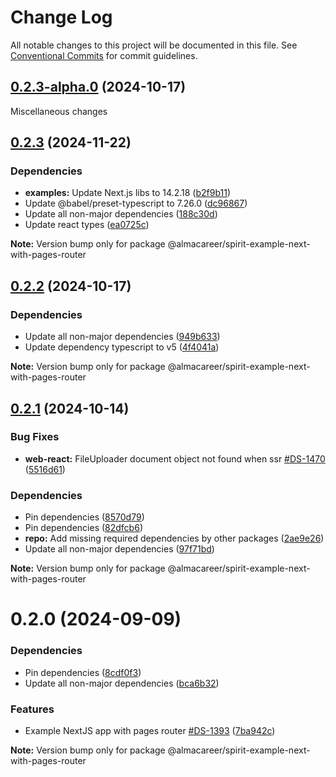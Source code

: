 # Change Log

All notable changes to this project will be documented in this file.
See [Conventional Commits](https://conventionalcommits.org) for commit guidelines.

<a name="0.2.3-alpha.0"></a>

## [0.2.3-alpha.0](https://github.com/lmc-eu/spirit-design-system/compare/@almacareer/spirit-example-next-with-pages-router@0.2.2...@almacareer/spirit-example-next-with-pages-router@0.2.3-alpha.0) (2024-10-17)

Miscellaneous changes

<a name="0.2.3"></a>

## [0.2.3](https://github.com/lmc-eu/spirit-design-system/compare/@almacareer/spirit-example-next-with-pages-router@0.2.2...@almacareer/spirit-example-next-with-pages-router@0.2.3) (2024-11-22)

### Dependencies

- **examples:** Update Next.js libs to 14.2.18 ([b2f9b11](https://github.com/lmc-eu/spirit-design-system/commit/b2f9b11))
- Update @babel/preset-typescript to 7.26.0 ([dc96867](https://github.com/lmc-eu/spirit-design-system/commit/dc96867))
- Update all non-major dependencies ([188c30d](https://github.com/lmc-eu/spirit-design-system/commit/188c30d))
- Update react types ([ea0725c](https://github.com/lmc-eu/spirit-design-system/commit/ea0725c))

**Note:** Version bump only for package @almacareer/spirit-example-next-with-pages-router

<a name="0.2.2"></a>

## [0.2.2](https://github.com/lmc-eu/spirit-design-system/compare/@almacareer/spirit-example-next-with-pages-router@0.2.1...@almacareer/spirit-example-next-with-pages-router@0.2.2) (2024-10-17)

### Dependencies

- Update all non-major dependencies ([949b633](https://github.com/lmc-eu/spirit-design-system/commit/949b633))
- Update dependency typescript to v5 ([4f4041a](https://github.com/lmc-eu/spirit-design-system/commit/4f4041a))

**Note:** Version bump only for package @almacareer/spirit-example-next-with-pages-router

<a name="0.2.1"></a>

## [0.2.1](https://github.com/lmc-eu/spirit-design-system/compare/@almacareer/spirit-example-next-with-pages-router@0.2.0...@almacareer/spirit-example-next-with-pages-router@0.2.1) (2024-10-14)

### Bug Fixes

- **web-react:** FileUploader document object not found when ssr [#DS-1470](https://github.com/lmc-eu/spirit-design-system/issues/DS-1470) ([5516d61](https://github.com/lmc-eu/spirit-design-system/commit/5516d61))

### Dependencies

- Pin dependencies ([8570d79](https://github.com/lmc-eu/spirit-design-system/commit/8570d79))
- Pin dependencies ([82dfcb6](https://github.com/lmc-eu/spirit-design-system/commit/82dfcb6))
- **repo:** Add missing required dependencies by other packages ([2ae9e26](https://github.com/lmc-eu/spirit-design-system/commit/2ae9e26))
- Update all non-major dependencies ([97f71bd](https://github.com/lmc-eu/spirit-design-system/commit/97f71bd))

**Note:** Version bump only for package @almacareer/spirit-example-next-with-pages-router

<a name="0.2.0"></a>

# 0.2.0 (2024-09-09)

### Dependencies

- Pin dependencies ([8cdf0f3](https://github.com/lmc-eu/spirit-design-system/commit/8cdf0f3))
- Update all non-major dependencies ([bca6b32](https://github.com/lmc-eu/spirit-design-system/commit/bca6b32))

### Features

- Example NextJS app with pages router [#DS-1393](https://github.com/lmc-eu/spirit-design-system/issues/DS-1393) ([7ba942c](https://github.com/lmc-eu/spirit-design-system/commit/7ba942c))

**Note:** Version bump only for package @almacareer/spirit-example-next-with-pages-router
